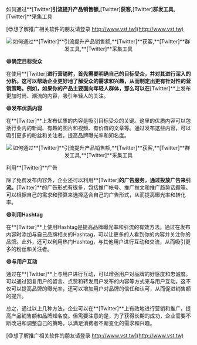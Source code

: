 如何通过**[Twitter]**引流提升产品销售额,**[Twitter]**获客,**[Twitter]**群发工具,**[Twitter]**采集工具

[😍想了解推广相关软件的朋友请登录 http://www.vst.tw](http://www.vst.tw)

 <center><img src="https://vst.tw/MP4/tuiguang/png/3.png" alt="如何通过**[Twitter]**引流提升产品销售额,**[Twitter]**获客,**[Twitter]**群发工具,**[Twitter]**采集工具"></center>

**😄确定目标受众**

在使用**[Twitter]**进行营销时，首先需要明确自己的目标受众，并对其进行深入的分析。这可以帮助企业更好地了解受众的需求和兴趣，从而制定出更有针对性的营销策略。例如，如果你的产品主要面向年轻人群体，那么可以在**[Twitter]**上发布更加时尚、潮流的内容，吸引年轻人的关注。

**😄发布优质内容**

在**[Twitter]**上发布优质的内容是吸引目标受众的关键。这里的优质内容可以包括行业内的新闻、有趣的图片和视频、有价值的文章等。通过发布这些内容，可以吸引更多的粉丝和关注者，提高品牌曝光率和知名度。

 <center><img src="https://vst.tw/MP4/tuiguang/png/4.png" alt="如何通过**[Twitter]**引流提升产品销售额,**[Twitter]**获客,**[Twitter]**群发工具,**[Twitter]**采集工具"></center>

利用**[Twitter]**广告

除了免费发布内容外，企业还可以利用**[Twitter]**的广告服务，通过投放广告来引流。**[Twitter]**的广告形式有很多，包括推广帐号、推广推文和推广趋势话题等。可以根据自己的需求和预算来选择适合自己的广告形式，从而提高曝光率和转化率。

**😄利用Hashtag**

在**[Twitter]**上使用Hashtag是提高品牌曝光率和引流的有效方法。通过在发布内容时添加与自己品牌相关的Hashtag，可以让更多的人看到你的内容并关注你的品牌。此外，还可以利用热门Hashtag，与其他用户进行互动和交流，从而吸引更多的粉丝和关注者。

**😄与用户互动**

通过在**[Twitter]**上与用户进行互动，可以增强用户对品牌的好感度和忠诚度。可以通过回复用户的留言、点赞和转发用户发布的内容等方式来与用户互动。这不仅可以提高品牌的曝光率，还可以增加用户对品牌的信任和认可，从而促进销售额的提升。

总之，通过以上几种方法，企业可以在**[Twitter]**上有效地进行营销和推广，提高产品销售额和品牌知名度。但需要注意的是，为了获得长期的成功，企业需要不断改进和调整自己的策略，以满足消费者不断变化的需求和兴趣。

[😍想了解推广相关软件的朋友请登录 http://www.vst.tw](http://www.vst.tw)



